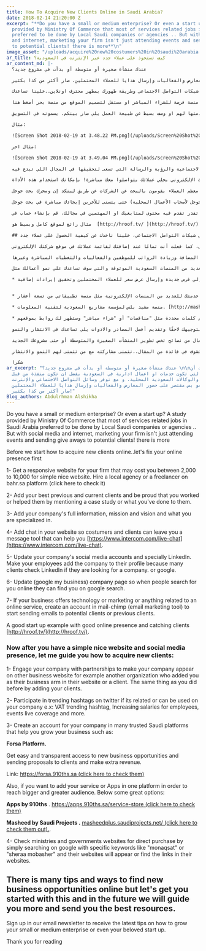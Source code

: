 ```yaml
---
title: How To Acquire New Clients Online in Saudi Arabia?
date: 2018-02-14 21:20:00 Z
excerpt: "**Do you have a small or medium enterprise? Or even a start up? A study
  provided by Ministry Of Commerce that most of services related jobs in Saudi Arabia
  preferred to be done by Local Saudi companies or agencies .. But with social media
  and internet, marketing your firm isn't just attending events and sending give aways
  to potential clients! there is more**\n"
image_asset: "/uploads/acquire%20new%20costumers%20in%20saudi%20arabia.png"
ar_title: كيف تستحوذ على عملاء جدد عبر الإنترنت في السعودية؟
ar_content_md: |-
  عندك منشأة صغيرة أو متوسطة أو بدأت في مشروع جديد؟

  الدراسات تثبت أن معظم الاعمال التي تكون خدمات او اعمال ادارية في السعودية يفضل ان تكون منفذة من قبل الشركات والوكالات السعودية المحلية. و مع توفر وسائل التواصل الاجتماعي والإنترنت، التسويق مو بس مقتصر على حضور المعارض والفعاليات وإرسال هدايا للعملاء المحتملين. صار أكثر من كذا بكثير!

  قبل لا نجاوب على سؤال كيف تحصل على عملاء جدد عبر الإنترنت، لازم نركز اول شي على تواجدك في شبكات التواصل الاجتماعي وطريقة ظهورك بمظهر محترف اونلاين..خلينا نساعدك

  ١. قم بإنشاء موقع إلكتروني لمنشأتك. قد يكلفك الموقع البسيط السهل ما بين ٢،٠٠٠ إلى ١،٠٠٠٠ ريال سهل الاستخدام وبواجهة احترافية. تستطيع الاستعانة بشركة محلية عن طريق منصة فرصة للشراء المباشر او مستقل لتصميم الموقع من منصة بحر أضغط هنا

  ٢. قم بإضافة عملائك السابقين والحاليين في الموقع وخليك فخور بأعمالك معهم قدمت لهم من مساعدة عن طريق ذكر قائمة بالخدمات التي قدمتها لهم او وصف بسيط عن طبيعة العمل يلي صار بينكم. يسمونه في التسويق testimonials

  مثال:

  ![Screen Shot 2018-02-19 at 3.48.22 PM.png](/uploads/Screen%20Shot%202018-02-19%20at%203.48.22%20PM.png)

  مثال اخر:

  ![Screen Shot 2018-02-19 at 3.49.04 PM.png](/uploads/Screen%20Shot%202018-02-19%20at%203.49.04%20PM.png)

  ٣. اضف معلومات شركتك بالكامل مثل العنوان والجوال ووسائل التواصل الاجتماعية والرؤية والرسالة التي تسعى لتحقيقها في المجال اللي تبدع فيه.

  ٤. قم بإضافة دردشة في موقعك الإلكتروني يخلي عملائك يتواصلوا معك مباشرة! بإمكانك استخدام هذه الأداة [https://www.intercom.com/live-chat](https://www.intercom.com/live-chat)

  ٥. قم بتحديث حسابات التواصل الاجتماعي الخاصة بشركتك في لينكد إن وتأكد من إضافة موظفيك لأسم الشركة في حسابهم الخاص، لأن معظم العملاء يقومون بالبحث عن الشركات عن طريق لينكد إن ومحرك بحث جوجل.

  ٦. لا تنسى تحديث صفحة الشركة في (جوجل لأصحاب الأعمال المحلية) حتى يتسنى للآخرين إيجادك مباشرة في بحث جوجل.

  ٧. إذا كان نشاطك التجاري في مجال التقنية والتسويق أو أي مجال يتعلق بخدمات التواصل الاجتماعي او اي مجال تقدر تقدم فيه محتوى لمتابعيك او المهتمين في مجالك، قم بإنشاء حساب في mail-chimp (أداة تسويقية عن طريق البريد الإلكتروني) لتبدأ بإرسال بريد إلكتروني لعملائك المحتملين أو السابقين.

  مثال رائع لموقع كامل وبسيط هو  [http://hroof.tv/ ](http://hroof.tv/)

  ## الآن وبعد حصولك على موقع إلكتروني محترف وتواجد ممتاز في شبكات التواصل الاجتماعي، خلينا ناخذك عن كيفية الحصول على عملاء جدد:

  ١. قم بالتفاعل مع شركات أخرى وكسبهم كشريك حتى يتسنى لشركتك الظهور في مواقع أعمال مختلفة. على سبيل المثال أن تضيفك شركة أخرى في موقعهم الإلكتروني كعميل، كما فعلت أنت تمامًا عند إضافتك لقائمة عملائك في موقع شركتك الإلكتروني.

  ٢. شارك في الهاشتاقات النشطة في تويتر إذا كان لها علاقة بمجالك أو إذا تمكَّنت من استخدامها لصالح شركتك. مثل هاشتاق القيمة المضافة وزيادة الرواتب للموظفين والفعاليات والتغطيات المباشرة وغيرها.

  ٣. قم بإنشاء حساب لمنشأتك في العديد من المنصات السعودية الموثوقة والتي سوف تساعدك على نمو أعمالك مثل:

  * منصة فرصة: للوصول بكل سهولة وشفافية إلى فرص جديدة وإرسال عرض سعر للعملاء المحتملين وتحقيق إيرادات إضافية. [https://forsa.910ths.sa](https://forsa.910ths.sa)


  * اضف تطبيقك أو خدمتك للعديد من المنصات الإلكترونية مثل منصة تطبيقاتي من تسعة أعشار. [https://apps.910ths.sa](https://apps.910ths.sa/)

  * منصة مشيد بلس لمؤسسة مشاريع السعودية لتقنية المعلومات. [http://masheedplus.saudiprojects.net](http://masheedplus.saudiprojects.net/)

  * قم بتصفح المواقع الحكومية مثل الوزارات للشراء المباشر عن طريق بحث جوجل مع استخدام كلمات محددة مثل "مناقصات" أو "شراء مباشر" وستظهر لك روابط بموقعهم.

  في كثير من النصائح  و الطرق يلي تساعدك للحصول على فرص عمل جديدة عبر الإنترنت، لكن في الوقت الحالي، أعمل على هذه النصائح وسوف نقوم بتوجيهك لاحقًا وتقديم أفضل المصادر والادوات يلي تساعدك في الانتشار والنمو.

  اشترك في نشرتنا البريدية ليصلك كل جديد في عالم الأعمال من نصائح تخص تطوير المنشآت الصغيرة والمتوسطة أو حتى مشروعك الجديد.

  اذا تشوف في فائدة من المقال..نتمنى مشاركته مع من تتمنى لهم النمو والانتشار.

  شكرا
ar_excerpt: "عندك منشأة صغيرة أو متوسطة أو بدأت في مشروع جديد؟ \n\nالدراسات تثبت أن
  معظم الاعمال التي تكون خدمات او اعمال ادارية في السعودية يفضل ان تكون منفذة من قبل
  الشركات والوكالات السعودية المحلية. و مع توفر وسائل التواصل الاجتماعي والإنترنت،
  التسويق مو بس مقتصر على حضور المعارض والفعاليات وإرسال هدايا للعملاء المحتملين.
  صار أكثر من كذا بكثير!"
Blog_authors: Abdulrhman Alshikha
---
```


Do you have a small or medium enterprise? Or even a start up? A study provided by Ministry Of Commerce that most of services related jobs in Saudi Arabia preferred to be done by Local Saudi companies or agencies .. But with social media and internet, marketing your firm isn't just attending events and sending give aways to potential clients! there is more

Before we start how to acquire new clients online..let's fix your online presence first

1- Get a responsive website for your firm that may cost you between 2,000 to 10,000 for simple nice website. Hire a local agency or a freelancer on bahr.sa platform (click here to check it)

2- Add your best previous and current clients and be proud that you worked or helped them by mentioning a case study or what you've done to them.

3- Add your company's full information, mission and vision and what you are specialized in.

4- Add chat in your website so costumers and clients can leave you a message tool that can help you [https://www.intercom.com/live-chat](https://www.intercom.com/live-chat).

5- Update your company's social media accounts and specially LinkedIn. Make your employees add the company to their profile because many clients check LinkedIn if they are looking for a company. or google.

6- Update (google my business) company page so when people search for you online they can find you on google search.

7- If your business offers technology or marketing or anything related to an online service, create an account in mail-chimp (email marketing tool) to start sending emails to potential clients or previous clients.

A good start up example with good online presence and catching clients [http://hroof.tv/](http://hroof.tv/).

### Now after you have a simple nice website and social media presence, let me guide you how to acquire new clients:

1- Engage your company with partnerships to make your company appear on other business website for example another organization who added you as their business arm in their website or a client. The same thing as you did before by adding your clients.

2- Participate in trending hashtags on twitter if its related or can be used on your company e.x: VAT trending hashtag, Increasing salaries for employees, events live coverage and more.

3- Create an account for your company in many trusted Saudi platforms that help you grow your business such as:

**Forsa Platform.**

Get easy and transparent access to new business opportunities and
sending proposals to clients and make extra revenue.

Link:  [https://forsa.910ths.sa   (click here to check them)](https://forsa.910ths.sa/)

Also, if you want to add your service or Apps in one platform in order to reach bigger and greater audience.  Below some great options:

**Apps by 910ths** .
[https://apps.910ths.sa/service-store (click here to check them)](https://apps.910ths.sa/service-store)

**Masheed by Saudi Projects .**
[masheedplus.saudiprojects.net/ (click here to check them out).](masheedplus.saudiprojects.net/).

4- Check ministries and governments websites for direct purchase  by simply searching on google with specific keywords like "monaqsat" or "sheraa mobasher" and their websites will appear or find the links in their websites.

## There is many tips and ways to find new business opportunities online but let's get you started with this and in the future we will guide you more and send you the best resources.

Sign up in our email newsletter to receive the latest tips on how to grow your small or medium enterprise or even your beloved start up.

Thank you for reading